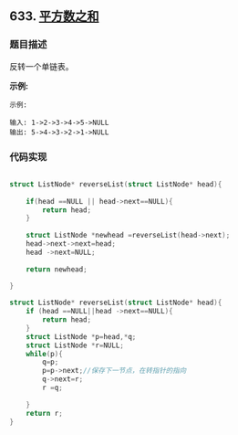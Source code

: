 ## 633. [平方数之和](https://leetcode-cn.com/problems/sum-of-square-numbers/)

### 题目描述
反转一个单链表。

**示例:**
```
示例:

输入: 1->2->3->4->5->NULL
输出: 5->4->3->2->1->NULL
```
### 代码实现
```c

struct ListNode* reverseList(struct ListNode* head){
    
    if(head ==NULL || head->next==NULL){
        return head;
    }
    
    struct ListNode *newhead =reverseList(head->next);
    head->next->next=head;
    head ->next=NULL;
    
    return newhead;
    
}

struct ListNode* reverseList(struct ListNode* head){
    if (head ==NULL||head ->next==NULL){
        return head;
    }
    struct ListNode *p=head,*q;
    struct ListNode *r=NULL;
    while(p){
        q=p;
        p=p->next;//保存下一节点，在转指针的指向
        q->next=r;
        r =q;
        
    }
    return r;
}

```
